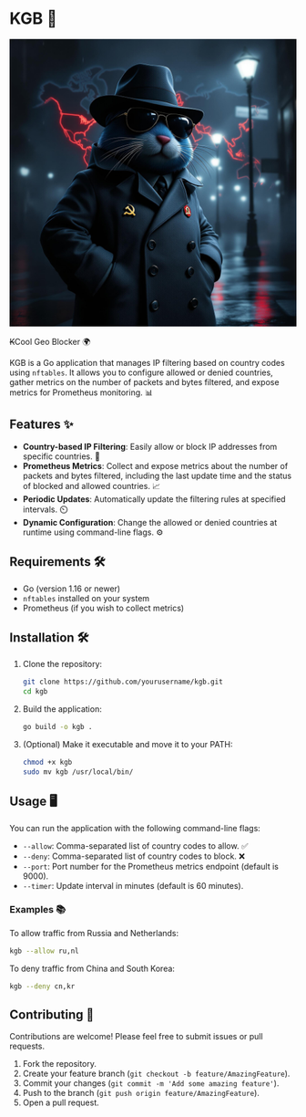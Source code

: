 # KGB 🚀

![logo](./img/logo.png)

~~K~~Cool Geo Blocker 🌍

KGB is a Go application that manages IP filtering based on country codes using `nftables`. It allows you to configure allowed or denied countries, gather metrics on the number of packets and bytes filtered, and expose metrics for Prometheus monitoring. 📊

## Features ✨

- **Country-based IP Filtering**: Easily allow or block IP addresses from specific countries. 🚫
- **Prometheus Metrics**: Collect and expose metrics about the number of packets and bytes filtered, including the last update time and the status of blocked and allowed countries. 📈
- **Periodic Updates**: Automatically update the filtering rules at specified intervals. ⏲️
- **Dynamic Configuration**: Change the allowed or denied countries at runtime using command-line flags. ⚙️

## Requirements 🛠️

- Go (version 1.16 or newer)
- `nftables` installed on your system
- Prometheus (if you wish to collect metrics)

## Installation 🛠️

1. Clone the repository:

   ```bash
   git clone https://github.com/yourusername/kgb.git
   cd kgb
   ```

2. Build the application:

   ```bash
   go build -o kgb .
   ```

3. (Optional) Make it executable and move it to your PATH:

   ```bash
   chmod +x kgb
   sudo mv kgb /usr/local/bin/
   ```

## Usage 🖥️

You can run the application with the following command-line flags:

- `--allow`: Comma-separated list of country codes to allow. ✅
- `--deny`: Comma-separated list of country codes to block. ❌
- `--port`: Port number for the Prometheus metrics endpoint (default is 9000).
- `--timer`: Update interval in minutes (default is 60 minutes).

### Examples 📚

To allow traffic from Russia and Netherlands:

```bash
kgb --allow ru,nl
```

To deny traffic from China and South Korea:

```bash
kgb --deny cn,kr
```

## Contributing 🤝

Contributions are welcome! Please feel free to submit issues or pull requests. 

1. Fork the repository.
2. Create your feature branch (`git checkout -b feature/AmazingFeature`).
3. Commit your changes (`git commit -m 'Add some amazing feature'`).
4. Push to the branch (`git push origin feature/AmazingFeature`).
5. Open a pull request.
